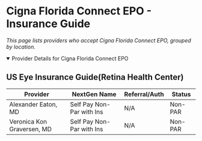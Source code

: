 # Cigna Florida Connect EPO - Insurance Guide

*This page lists providers who accept Cigna Florida Connect EPO, grouped by location.*

<details open><summary>Provider Details for Cigna Florida Connect EPO</summary>

## US Eye Insurance Guide(Retina Health Center)

| Provider | NextGen Name | Referral/Auth | Status |
|----------|-------------|--------------|--------|
| Alexander Eaton, MD | Self Pay Non-Par with Ins | N/A | Non-PAR |
| Veronica Kon Graversen, MD | Self Pay Non-Par with Ins | N/A | Non-PAR |

</details>

